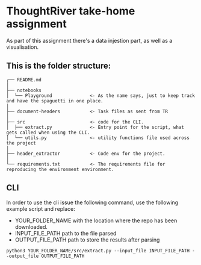 # ThoughtRiver take-home assignment

As part of this assignment there's a data injestion part, as well as a visualisation.

This is the folder structure:
--------------------------------

    ┌── README.md
    │
    ├── notebooks
    │  └── Playground              <- As the name says, just to keep track and have the spaguetti in one place.
    │
    ├── document-headers           <- Task files as sent from TR
    │
    ├── src                        <- code for the CLI.
    │  ├── extract.py              <- Entry point for the script, what gets called when using the CLI.
    │  └── utils.py                <- utility functions file used across the project
    │
    ├── header_extractor           <- Code env for the project.
    │
    └── requirements.txt           <- The requirements file for reproducing the environment environment.


## CLI
In order to use the cli issue the following command, use the following example script and replace:

- YOUR_FOLDER_NAME with the location where the repo has been downloaded.
- INPUT_FILE_PATH path to the file parsed
- OUTPUT_FILE_PATH path to store the results after parsing

```python3 YOUR_FOLDER_NAME/src/extract.py --input_file INPUT_FILE_PATH --output_file OUTPUT_FILE_PATH```